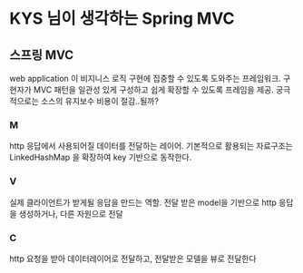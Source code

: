 # KYS 님이 생각하는 Spring MVC

## 스프링 MVC
web application 이 비지니스 로직 구현에 집중할 수 있도록 도와주는 프레임워크.
구현자가 MVC 패턴을 일관성 있게 구성하고 쉽게 확장할 수 있도록 프레임을 제공. 
궁극적으로는 소스의 유지보수 비용이 절감..될까?

### M
http 응답에서 사용되어질 데이터를 전달하는 레이어.
기본적으로 활용되는 자료구조는 LinkedHashMap 을 확장하여 key 기반으로 동작한다.

### V
실제 클라이언트가 받게될 응답을 만드는 역할.
전달 받은 model을 기반으로 http 응답을 생성하거나, 다른 자원으로 전달

### C
http 요청을 받아 데이터레이어로 전달하고, 전달받은 모델을 뷰로 전달한다
